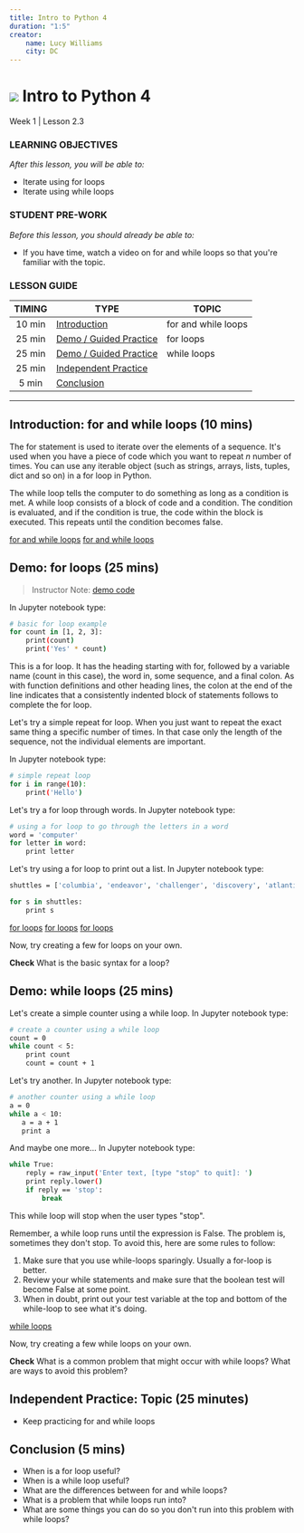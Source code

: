 ```yaml
---
title: Intro to Python 4
duration: "1:5"
creator:
    name: Lucy Williams
    city: DC
---
```


# ![](https://ga-dash.s3.amazonaws.com/production/assets/logo-9f88ae6c9c3871690e33280fcf557f33.png) Intro to Python 4
Week 1 | Lesson 2.3

### LEARNING OBJECTIVES
*After this lesson, you will be able to:*
- Iterate using for loops
- Iterate using while loops

### STUDENT PRE-WORK
*Before this lesson, you should already be able to:*
- If you have time, watch a video on for and while loops so that you're familiar
  with the topic.


### LESSON GUIDE
| TIMING  | TYPE  | TOPIC  |
|:-:|---|---|
| 10 min  | [Introduction](#introduction)   | for and while loops  |
| 25 min  | [Demo / Guided Practice](#demo)  | for loops  |
| 25 min  | [Demo / Guided Practice](#demo)  | while loops  |
| 25 min  | [Independent Practice](#ind-practice)  |   |
| 5 min  | [Conclusion](#conclusion)  |  |

---

<a name="for and while loops"></a>
## Introduction: for and while loops (10 mins)
The for statement is used to iterate over the elements of a sequence. It's
used when you have a piece of code which you want to repeat *n* number of times.
You can use any iterable object (such as strings, arrays, lists, tuples, dict and so on)
in a for loop in Python.

The while loop tells the computer to do something as long as a condition is met.
A while loop consists of a block of code and a condition. The condition
is evaluated, and if the condition is true, the code within the
block is executed. This repeats until the condition becomes false.

[for and while loops](http://www.pythonforbeginners.com/control-flow-2/python-for-and-while-loops)
[for and while loops](http://www.cyberciti.biz/faq/python-for-loop-examples-statements/)


<a name="for loops"></a>
## Demo: for loops (25 mins)

> Instructor Note: [demo code](https://github.com/generalassembly-studio/dsi-course-materials/blob/master/curriculum/04-lessons/week-01/2.3-lesson/code/w1-2.3-demo.ipynb)

In Jupyter notebook type:
```bash
# basic for loop example
for count in [1, 2, 3]:
    print(count)
    print('Yes' * count)
```

This is a for loop. It has the heading starting with for, followed by a
variable name (count in this case), the word in, some sequence, and a final colon.
As with function definitions and other heading lines, the colon at the end of
the line indicates that a consistently indented block of statements follows
to complete the for loop.

Let's try a simple repeat for loop. When you just want to repeat the exact same
thing a specific number of times. In that case only the length of the sequence,
not the individual elements are important.

In Jupyter notebook type:
```bash
# simple repeat loop
for i in range(10):
    print('Hello')
```

Let's try a for loop through words.
In Jupyter notebook type:
```bash
# using a for loop to go through the letters in a word
word = 'computer'
for letter in word:
    print letter
```

Let's try using a for loop to print out a list.
In Jupyter notebook type:
```bash
shuttles = ['columbia', 'endeavor', 'challenger', 'discovery', 'atlantis', 'enterprise', 'pathfinder' ]

for s in shuttles:
    print s
```

[for loops](http://www.cyberciti.biz/faq/python-for-loop-examples-statements/)
[for loops](http://www.pythonforbeginners.com/control-flow-2/python-for-and-while-loops)
[for loops](http://anh.cs.luc.edu/python/hands-on/3.1/handsonHtml/loops.html)

Now, try creating a few for loops on your own.

**Check** What is the basic syntax for a loop?


<a name="while loops"></a>
## Demo: while loops (25 mins)

Let's create a simple counter using a while loop.
In Jupyter notebook type:
```bash
# create a counter using a while loop
count = 0
while count < 5:
    print count
    count = count + 1  
```

Let's try another.
In Jupyter notebook type:
```bash
# another counter using a while loop
a = 0		
while a < 10:
   a = a + 1
   print a
```

And maybe one more...
In Jupyter notebook type:
```bash
while True:
    reply = raw_input('Enter text, [type "stop" to quit]: ')
    print reply.lower()
    if reply == 'stop':
        break
```

This while loop will stop when the user types "stop".

Remember, a while loop runs until the expression is False. The problem is,
sometimes they don't stop. To avoid this, here are some rules to follow:

1. Make sure that you use while-loops sparingly. Usually a for-loop is better.
2. Review your while statements and make sure that the boolean test will
   become False at some point.
3. When in doubt, print out your test variable at the top and bottom of the
   while-loop to see what it's doing.

[while loops](http://learnpythonthehardway.org/book/ex33.html)

Now, try creating a few while loops on your own.

**Check** What is a common problem that might occur with while loops? What are ways to avoid this problem?


<a name="ind-practice"></a>
## Independent Practice: Topic (25 minutes)
- Keep practicing for and while loops

<a name="conclusion"></a>
## Conclusion (5 mins)
- When is a for loop useful?
- When is a while loop useful?
- What are the differences between for and while loops?
- What is a problem that while loops run into?
- What are some things you can do so you don't run into this problem with while loops?
